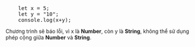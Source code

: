 <pre>
    let x = 5;
    let y = "10";
    console.log(x+y);
</pre>

Chương trình sẽ báo lỗi, vì x là **Number**, còn y là **String**, không thể sử dụng phép cộng giữa **Number** và **String**.